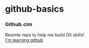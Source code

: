 github-basics
=============
### Github.cim

Reomte repo to help me build Git skills!  
[I'm learning github](https://github.com)
